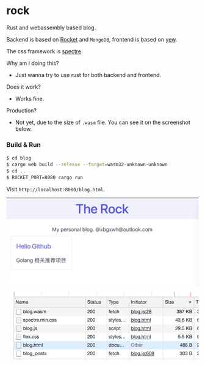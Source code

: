 # rock
Rust and webassembly based blog.

Backend is based on [Rocket](https://rocket.rs/) and `MongoDB`, frontend is based on [yew](https://github.com/DenisKolodin/yew).

The css framework is [spectre](https://github.com/picturepan2/spectre).

Why am I doing this?

- Just wanna try to use rust for both backend and frontend.

Does it work?

- Works fine.

Production?

- Not yet, due to the size of `.wasm` file. You can see it on the screenshot below.

### Build & Run

```sh
$ cd blog
$ cargo web build --release --target=wasm32-unknown-unknown 
$ cd ..
$ ROCKET_PORT=8080 cargo run
```

Visit `http://localhost:8080/blog.html`.

![screenshot](https://raw.githubusercontent.com/FrontMage/rock/master/screenshots/rock.png)

![screenshot](https://raw.githubusercontent.com/FrontMage/rock/master/screenshots/wasm.png)